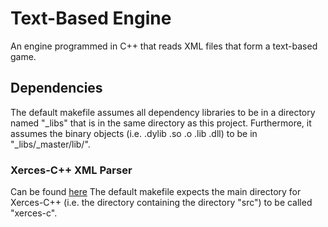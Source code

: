 # Text-Based Engine
An engine programmed in C++ that reads XML files that form a text-based game.

## Dependencies
The default makefile assumes all dependency libraries to be in a directory named "_libs" that is in the same directory as this project.
Furthermore, it assumes the binary objects (i.e. .dylib .so .o .lib .dll) to be in "_libs/_master/lib/".


### Xerces-C++ XML Parser
Can be found [here](https://xerces.apache.org/xerces-c/ "Xerces-C++ front page")
The default makefile expects the main directory for Xerces-C++ (i.e. the directory containing the directory "src") to be called "xerces-c".